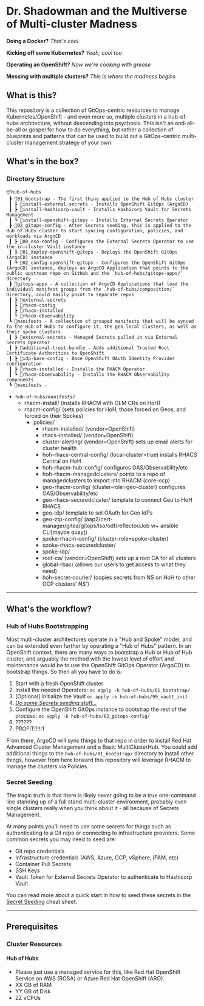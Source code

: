 # Dr. Shadowman and the Multiverse of Multi-cluster Madness

**Doing a Docker?**  *That's cool*

**Kicking off some Kubernetes?**  *Yeah, cool too*

**Operating an OpenShift?** *Now we're cooking with grease*

**Messing with multiple clusters?** *This is where the madness begins*

## What is this?

This repository is a collection of GitOps-centric resources to manage Kubernetes/OpenShift - and even more so, multiple clusters in a hub-of-hubs architecture, without descending into psychosis.  This isn't an end-all-be-all or gospel for how to do everything, but rather a collection of blueprints and patterns that can be used to build out a GitOps-centric multi-cluster management strategy of your own.

## What's in the box?

### Directory Structure

```
📦hub-of-hubs
 ┣ 📂01_bootstrap - The first thing applied to the Hub of Hubs cluster
 ┃ ┣ 📂install-external-secrets - Installs OpenShift GitOps (ArgoCD)
 ┃ ┣ 📂install-hashicorp-vault - Installs Hashicorp Vault for Secrets Management
 ┃ ┗ 📂install-openshift-gitops - Installs External Secrets Operator
 ┣ 📂02_gitops-config - After Secrets seeding, this is applied to the Hub of Hubs cluster to start syncing configuration, policies, and workloads via ArgoCD
 ┃ ┣ 📂00_eso-config - Configures the External Secrets Operator to use the in-cluster Vault instance
 ┃ ┣ 📂01_deploy-openshift-gitops - Deploys the OpenShift GitOps (ArgoCD) instance
 ┃ ┗ 📂02_config-openshift-gitops - Configures the OpenShift GitOps (ArgoCD) instance, deploys an ArgoCD Application that points to the public upstream repo on GitHub and the `hub-of-hubs/gitops-apps/` directory
 ┣ 📂gitops-apps - A collection of ArgoCD Applications that load the individual manifest groups from the `hub-of-hubs/composition/` directory, could easily point to separate repos
 ┃ ┣ 📂external-secrets
 ┃ ┣ 📂rhacm-config
 ┃ ┣ 📂rhacm-installed
 ┃ ┗ 📂rhacm-observability
 ┗ 📂manifests - A collection of grouped manifests that will be synced to the Hub of Hubs to configure it, the geo-local clusters, as well as their spoke clusters.
 ┃ ┣ 📂external-secrets - Managed Secrets pulled in via External Secrets Operator
 ┃ ┣ 📂additional-trust-bundle - Adds additional Trusted Root Certificate Authorities to OpenShift
 ┃ ┣ 📂idp-base-config - Base OpenShift OAuth Identity Provider configuration
 ┃ ┣ 📂rhacm-installed - Installs the RHACM Operator
 ┃ ┗ 📂rhacm-observability - Installs the RHACM Observability components
 ┗ 📂manifests -
```


- `hub-of-hubs/manifests/`
  - rhacm-install/ (installs RHACM with OLM CRs on HoH)
  - rhacm-config/ (sets policies for HoH, those forced on Geos, and forced on their Spokes)
    - policies/
      - rhacm-installed/ (vendor=OpenShift)
      - rhacs-installed/ (vendor=OpenShift)
      - cluster-alerting/ (vendor=OpenShift) sets up email alerts for cluster health
      - hoh-rhacs-central-config/ (local-cluster=true) installs RHACS Central on HoH
      - hoh-rhacm-hub-config/ configures OAS/Observability/etc
      - hoh-rhacm-managedclusters/ points to a repo of managedclusters to import into RHACM (core-ocp)
      - geo-rhacm-config/ (cluster-role=geo-cluster) configures OAS/Observability/etc
      - geo-rhacs-securedcluster/ template to connect Geo to HoH RHACS
      - geo-idp/ template to set OAuth for Geo IdPs
      - geo-ztp-config/ (aap2/cert-manager/gitea/gitops/lso/odf/reflector/Job w+ ansible CLI[maybe quay])
      - spoke-rhacm-config/ (cluster-role=spoke-cluster)
      - spoke-rhacs-securedcluster/
      - spoke-idp/
      - root-ca/ (vendor=OpenShift) sets up a root CA for all clusters
      - global-rbac/ (allows our users to get access to what they need)
      - hoh-secret-courier/ (copies secrets from NS on HoH to other OCP clusters' NS')

---

## What's the workflow?

### Hub of Hubs Bootstrapping

Most mutli-cluster architectures operate in a "Hub and Spoke" model, and can be extended even further by operating a "Hub of Hubs" pattern.  In an OpenShift context, there are many ways to bootstrap a Hub or Hub of Hub cluster, and arguably the method with the lowest level of effort and maintenance would be to use the OpenShift GitOps Operator (ArgoCD) to bootstrap things.  So then all you have to do is:

1. Start with a fresh OpenShift cluster
2. Install the needed Operators: `oc apply -k hub-of-hubs/01_bootstrap/`
3. [Optional] Initialize the Vault `oc apply -k hub-of-hubs/99_vault_init`
4. *[Do some Secrets seeding stuff...](docs/cheat-sheets/secret-seeding.md)*
5. Configure the OpenShift GitOps instance to bootstrap the rest of the process: `oc apply -k hub-of-hubs/02_gitops-config/`
6. ??????
7. PROFIT!!!!!1

From there, ArgoCD will sync things to that repo in order to install Red Hat Advanced Cluster Management and a Basic MultiClusterHub.  You could add additional things to the `hub-of-hubs/01_bootstrap/` directory to install other things, however from here forward this repository will leverage RHACM to manage the clusters via Policies.

### Secret Seeding

The tragic truth is that there is likely never going to be a true one-command line standing up of a full stand multi-cluster environment, probably even single clusters really when you think about it - all because of Secrets Management.

At many points you'll need to use some secrets for things such as authenticating to a Git repo or connecting to infrastructure providers.  Some common secrets you may need to seed are:

- Git repo credentials
- Infrastructure credentials (AWS, Azure, GCP, vSphere, IPAM, etc)
- Container Pull Secrets
- SSH Keys
- Vault Token for External Secrets Operator to authenticate to Hashicorp Vault

You can read more about a quick start in how to seed these secrets in the [Secret Seeding](examples/cheat-sheets/secret-seeding.md) cheat sheet.

---

## Prerequisites

### Cluster Resources

#### Hub of Hubs

- Please just use a managed service for this, like Red Hat OpenShift Service on AWS (ROSA) or Azure Red Hat OpenShift (ARO).
- XX GB of RAM
- YY GB of Disk
- ZZ vCPUs